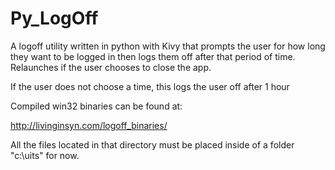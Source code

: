 Py_LogOff
=========

A logoff utility written in python with Kivy that prompts the user for how long they want to be logged in 
then logs them off after that period of time. Relaunches if the user chooses to close the app. 

If the user does not choose a time, this logs the user off after 1 hour

Compiled win32 binaries can be found at:

http://livinginsyn.com/logoff_binaries/

All the files located in that directory must be placed inside of a folder "c:\uits\" for now.
